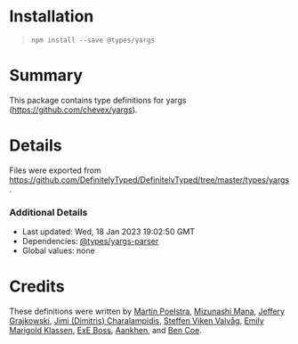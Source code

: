 # Installation
> `npm install --save @types/yargs`

# Summary
This package contains type definitions for yargs (https://github.com/chevex/yargs).

# Details
Files were exported from https://github.com/DefinitelyTyped/DefinitelyTyped/tree/master/types/yargs.

### Additional Details
 * Last updated: Wed, 18 Jan 2023 19:02:50 GMT
 * Dependencies: [@types/yargs-parser](https://npmjs.com/package/@types/yargs-parser)
 * Global values: none

# Credits
These definitions were written by [Martin Poelstra](https://github.com/poelstra), [Mizunashi Mana](https://github.com/mizunashi-mana), [Jeffery Grajkowski](https://github.com/pushplay), [Jimi (Dimitris) Charalampidis](https://github.com/JimiC), [Steffen Viken Valvåg](https://github.com/steffenvv), [Emily Marigold Klassen](https://github.com/forivall), [ExE Boss](https://github.com/ExE-Boss), [Aankhen](https://github.com/Aankhen), and [Ben Coe](https://github.com/bcoe).
